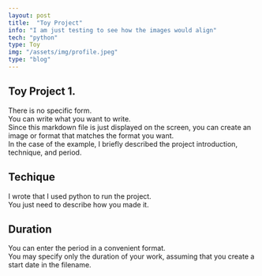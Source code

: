 ```yaml
---
layout: post
title:  "Toy Project"
info: "I am just testing to see how the images would align"
tech: "python"
type: Toy 
img: "/assets/img/profile.jpeg" 
type: "blog"
---
```






## Toy Project 1.
There is no specific form.  
You can write what you want to write.  
Since this markdown file is just displayed on the screen, you can create an image or format that matches the format you want.  
In the case of the example, I briefly described the project introduction, technique, and period.  




## Techique
I wrote that I used python to run the project.  
You just need to describe how you made it.  


## Duration 
You can enter the period in a convenient format.   
You may specify only the duration of your work, assuming that you create a start date in the filename.  
